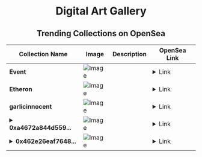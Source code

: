 <div align="center">

# Digital Art Gallery

## Trending Collections on OpenSea

| Collection Name                       | Image                                                                                     | Description                       | OpenSea Link                                                                                          |
|---------------------------------------|-------------------------------------------------------------------------------------------|-----------------------------------|--------------------------------------------------------------------------------------------------------|
| **Event** | ![Image](https://i.seadn.io/s/raw/files/28fb8cac07ddec3e57b75ad2ba0b8590.jpg?w=500&auto=format?w=200&auto=format) |  | <details><summary>Link</summary>[Event](https://opensea.io/collection/event-40395)</details> |
| **Etheron** | ![Image](https://i.seadn.io/s/raw/files/ee1cdcb54a286fd26c97082d008ceabb.jpg?w=500&auto=format?w=200&auto=format) |  | <details><summary>Link</summary>[Etheron](https://opensea.io/collection/etheron-2)</details> |
| **garlicinnocent** | ![Image](https://i.seadn.io/s/raw/files/bac856766f078e82c5635cab480b207d.png?w=500&auto=format?w=200&auto=format) |  | <details><summary>Link</summary>[garlicinnocent](https://opensea.io/collection/garlicinnocent)</details> |
| **<details><summary>0xa4672a844d559...</summary>0xa4672a844d559ee9b27dad459d85d26731881e67</details>** | ![Image](https://i.seadn.io/s/raw/files/9e9843015abbf8a7b3c866d0d3d57544.png?w=500&auto=format?w=200&auto=format) |  | <details><summary>Link</summary>[0xa4672a844d559ee9b27dad459d85d26731881e67](https://opensea.io/collection/0xa4672a844d559ee9b27dad459d85d26731881e67)</details> |
| **<details><summary>0x462e26eaf7648...</summary>0x462e26eaf7648a71ac953209fb3bec5f82506b31</details>** | ![Image](https://i.seadn.io/s/raw/files/0120dbe70465f91ae019e541cba50a56.jpg?w=500&auto=format?w=200&auto=format) |  | <details><summary>Link</summary>[0x462e26eaf7648a71ac953209fb3bec5f82506b31](https://opensea.io/collection/0x462e26eaf7648a71ac953209fb3bec5f82506b31)</details> |

</div>
